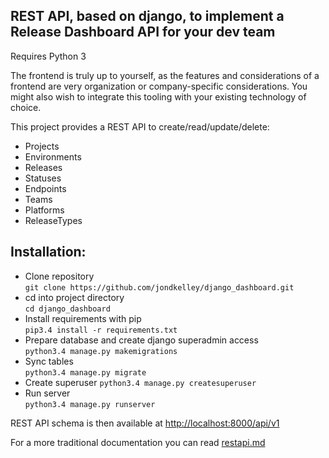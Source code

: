 ## REST API, based on django, to implement a Release Dashboard API for your dev team

Requires Python 3

The frontend is truly up to yourself, as the features and considerations of a frontend are very organization or company-specific considerations. You might also wish to integrate this tooling with your existing technology of choice.

This project provides a REST API to create/read/update/delete:
* Projects
* Environments
* Releases
* Statuses
* Endpoints
* Teams
* Platforms
* ReleaseTypes

Installation:
-------------
* Clone repository   
`git clone https://github.com/jondkelley/django_dashboard.git`
* cd into project directory   
`cd django_dashboard`
* Install requirements with pip   
`pip3.4 install -r requirements.txt`
* Prepare database and create django superadmin access   
`python3.4 manage.py makemigrations`
* Sync tables   
`python3.4 manage.py migrate`
* Create superuser
`python3.4 manage.py createsuperuser`
* Run server   
`python3.4 manage.py runserver`

REST API schema is then available at [http://localhost:8000/api/v1](http://localhost:8000/api/v1)

For a more traditional documentation you can read [restapi.md](https://github.com/jondkelley/oss_release_api/blob/master/restapi.md)

